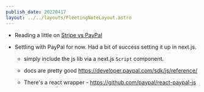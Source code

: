 ```yaml
---
publish_date: 20220417
layout: ../../layouts/FleetingNoteLayout.astro
---
```


- Reading a little on [Stripe vs PayPal](https://zapier.com/blog/stripe-vs-paypal/)

- Settling with PayPal for now. Had a bit of success setting it up in next.js.

	- simply include the js lib via a next.js `Script` component.

	- docs are pretty good https://developer.paypal.com/sdk/js/reference/
	- There's a react wrapper - https://github.com/paypal/react-paypal-js